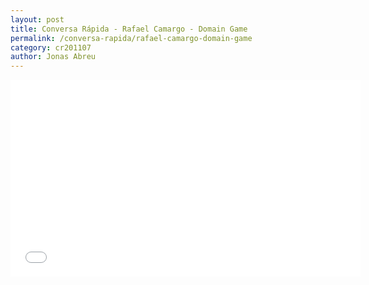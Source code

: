 ```yaml
---
layout: post
title: Conversa Rápida - Rafael Camargo - Domain Game
permalink: /conversa-rapida/rafael-camargo-domain-game
category: cr201107
author: Jonas Abreu
---
```


<iframe width="560" height="315" src="//www.youtube.com/embed/DDifkoapYSw" frameborder="0" allowfullscreen></iframe>
